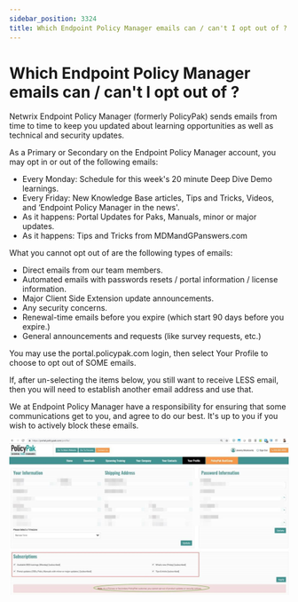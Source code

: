 ```yaml
---
sidebar_position: 3324
title: Which Endpoint Policy Manager emails can / can't I opt out of ?
---
```


# Which Endpoint Policy Manager emails can / can't I opt out of ?

Netwrix Endpoint Policy Manager (formerly PolicyPak) sends emails from time to time to keep you updated about learning opportunities as well as technical and security updates.

As a Primary or Secondary on the Endpoint Policy Manager account, you may opt in or out of the following emails:

* Every Monday: Schedule for this week's 20 minute Deep Dive Demo learnings.
* Every Friday: New Knowledge Base articles, Tips and Tricks, Videos, and ‘Endpoint Policy Manager in the news'.
* As it happens: Portal Updates for Paks, Manuals, minor or major updates.
* As it happens: Tips and Tricks from MDMandGPanswers.com

What you cannot opt out of are the following types of emails:

* Direct emails from our team members.
* Automated emails with passwords resets / portal information / license information.
* Major Client Side Extension update announcements.
* Any security concerns.
* Renewal-time emails before you expire (which start 90 days before you expire.)
* General announcements and requests (like survey requests, etc.)

You may use the portal.policypak.com login, then select Your Profile to choose to opt out of SOME emails.

If, after un-selecting the items below, you still want to receive LESS email, then you will need to establish another email address and use that.

We at Endpoint Policy Manager have a responsibility for ensuring that some communications get to you, and agree to do our best. It's up to you if you wish to actively block these emails.

![](../../../../../static/images/PolicyPak/Content/Resources/Images/Tips/693_1_faq2.jpg)